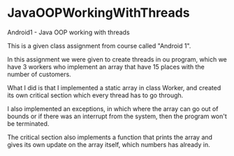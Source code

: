 # JavaOOPWorkingWithThreads
Android1 - Java OOP working with threads

This is a given class assignment from course called "Android 1".

In this assignment we were given to create threads in ou program, which we have 3 workers who implement an array that have 15 places with the number of customers.

What I did is that I implemented a static array in class Worker, and created its own critical section which every thread has to go through.

I also implemented an exceptions, in which where the array can go out of bounds or if there was an interrupt from the system, then the program won't be terminated.

The critical section also implements a function that prints the array and gives its own update on the array itself, which numbers has already in.
